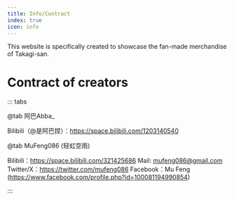 ```yaml
---
title: Info/Contract
index: true
icon: info
---
```


This website is specifically created to showcase the fan-made merchandise of Takagi-san.

# Contract of creators

::: tabs

@tab 阿巴Abba_

Bilibili（@是阿巴捏）：https://space.bilibili.com/1203140540

@tab MuFeng086 (轻虹空雨)

Bilibili：https://space.bilibili.com/321425686
Mail: mufeng086@gmail.com
Twitter/X：https://twitter.com/mufeng086
Facebook：Mu Feng (https://www.facebook.com/profile.php?id=100081194990854)

:::